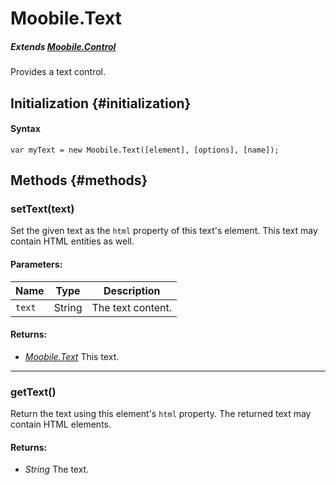 Moobile.Text
================================================================================

##### Extends *[Moobile.Control](Control/Control.md)*

Provides a text control.

Initialization {#initialization}
--------------------------------------------------------------------------------

#### Syntax

	var myText = new Moobile.Text([element], [options], [name]);

Methods {#methods}
--------------------------------------------------------------------------------

### setText(text)

Set the given text as the `html` property of this text's element. This text may contain HTML entities as well.

#### Parameters:

Name   | Type   | Description
------ | ------ | -----------
`text` | String | The text content.

#### Returns:

- *[Moobile.Text](Control/Text.md)* This text.

-----

### getText()

Return the text using this element's `html` property. The returned text may contain HTML elements.

#### Returns:

- *String* The text.
